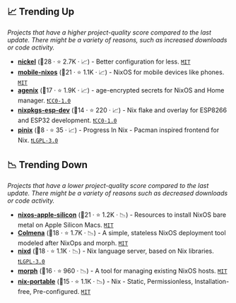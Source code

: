 ## 📈 Trending Up

_Projects that have a higher project-quality score compared to the last update. There might be a variety of reasons, such as increased downloads or code activity._

- <b><a href="https://github.com/tweag/nickel">nickel</a></b> (🥇28 ·  ⭐ 2.7K · 📈) - Better configuration for less. <code><a href="http://bit.ly/34MBwT8">MIT</a></code>
- <b><a href="https://github.com/mobile-nixos/mobile-nixos">mobile-nixos</a></b> (🥇21 ·  ⭐ 1.1K · 📈) - NixOS for mobile devices like phones. <code><a href="http://bit.ly/34MBwT8">MIT</a></code>
- <b><a href="https://github.com/ryantm/agenix">agenix</a></b> (🥇17 ·  ⭐ 1.9K · 📈) - age-encrypted secrets for NixOS and Home manager. <code><a href="https://tldrlegal.com/search?q=CC0-1.0">❗️CC0-1.0</a></code>
- <b><a href="https://github.com/mirrexagon/nixpkgs-esp-dev">nixpkgs-esp-dev</a></b> (🥈14 ·  ⭐ 220 · 📈) - Nix flake and overlay for ESP8266 and ESP32 development. <code><a href="https://tldrlegal.com/search?q=CC0-1.0">❗️CC0-1.0</a></code>
- <b><a href="https://github.com/remi-dupre/pinix">pinix</a></b> (🥉8 ·  ⭐ 35 · 📈) - Progress In Nix - Pacman inspired frontend for Nix. <code><a href="http://bit.ly/37RvQcA">❗️LGPL-3.0</a></code>

## 📉 Trending Down

_Projects that have a lower project-quality score compared to the last update. There might be a variety of reasons such as decreased downloads or code activity._

- <b><a href="https://github.com/nix-community/nixos-apple-silicon">nixos-apple-silicon</a></b> (🥇21 ·  ⭐ 1.2K · 📉) - Resources to install NixOS bare metal on Apple Silicon Macs. <code><a href="http://bit.ly/34MBwT8">MIT</a></code>
- <b><a href="https://github.com/zhaofengli/colmena">Colmena</a></b> (🥇18 ·  ⭐ 1.7K · 📉) - A simple, stateless NixOS deployment tool modeled after NixOps and morph. <code><a href="http://bit.ly/34MBwT8">MIT</a></code>
- <b><a href="https://github.com/nix-community/nixd">nixd</a></b> (🥇18 ·  ⭐ 1.1K · 📉) - Nix language server, based on Nix libraries. <code><a href="http://bit.ly/37RvQcA">❗️LGPL-3.0</a></code>
- <b><a href="https://github.com/DBCDK/morph">morph</a></b> (🥈16 ·  ⭐ 960 · 📉) - A tool for managing existing NixOS hosts. <code><a href="http://bit.ly/34MBwT8">MIT</a></code>
- <b><a href="https://github.com/DavHau/nix-portable">nix-portable</a></b> (🥈15 ·  ⭐ 1.1K · 📉) - Nix - Static, Permissionless, Installation-free, Pre-configured. <code><a href="http://bit.ly/34MBwT8">MIT</a></code>

